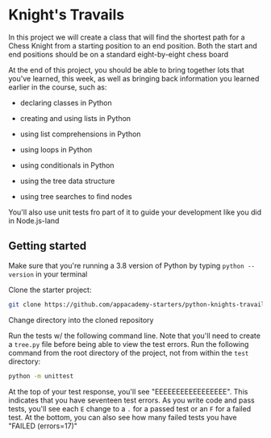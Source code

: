 # Knight's Travails

In this project we will create a class that will find the shortest path for a Chess Knight from a starting position to an end position. Both the start and end positions should be on a standard eight-by-eight chess board

At the end of this project, you should be able to bring together lots that you've learned, this week, as well as bringing back information you learned earlier in the course, such as:

* declaring classes in Python

* creating and using lists in Python

* using list comprehensions in Python

* using loops in Python

* using conditionals in Python

* using the tree data structure

* using tree searches to find nodes

You'll also use unit tests fro part of it to guide your development like you did in Node.js-land

## Getting started

Make sure that you're running a 3.8 version of Python by typing `python --version` in your terminal

Clone the starter project:

```zsh
git clone https://github.com/appacademy-starters/python-knights-travail
```

Change directory into the cloned repository

Run the tests w/ the following command line. Note that you'll need to create a `tree.py` file before being able to view the test errors. Run the following command from the root directory of the project, not from within the `test` directory:

```zsh
python -m unittest
```

At the top of your test response, you'll see "EEEEEEEEEEEEEEEEE". This indicates that you have seventeen test errors. As you write code and pass tests, you'll see each `E` change to a `.` for a passed test or an `F` for a failed test. At the bottom, you can also see how many failed tests you have "FAILED (errors=17)"
